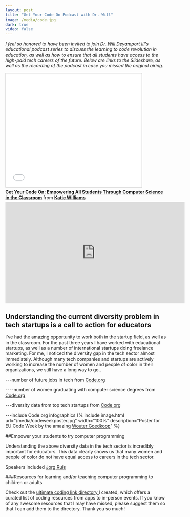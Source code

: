 ```yaml
---
layout: post
title: "Get Your Code On Podcast with Dr. Will"
image: /media/code.jpg
dark: true
video: false
---
```


<em> I feel so honored to have been invited to join <a href="http://www.twitter.com/iamdrwill">Dr. Will Deyamport III's</a> educational podcast series to discuss the learning to code revolution in education, as well as how to ensure that all students have access to the high-paid tech careers of the future. Below are links to the Slideshare, as well as the recording of the podcast in case you missed the original airing.</em>

<iframe src="//www.slideshare.net/slideshow/embed_code/45548917" width="425" height="355" frameborder="0" marginwidth="0" marginheight="0" scrolling="no" style="border:1px solid #CCC; border-width:1px; margin-bottom:5px; max-width: 100%;" allowfullscreen> </iframe> <div style="margin-bottom:5px"> <strong> <a href="//www.slideshare.net/KatieWilliams17/get-your-code-on-empowering-all-students-through-computer-science-in-the-classroom" title="Get Your Code On: Empowering All Students Through Computer Science in the Classroom" target="_blank">Get Your Code On: Empowering All Students Through Computer Science in the Classroom</a> </strong> from <strong><a href="//www.slideshare.net/KatieWilliams17" target="_blank">Katie Williams</a></strong> </div>


<iframe width="560" height="315" src="https://www.youtube.com/embed/5Ltky5wDK_s" frameborder="0" allowfullscreen></iframe>




## Understanding the current diversity problem in tech startups is a call to action for educators

I've had the amazing opportunity to work both in the startup field, as well as in the classroom. For the past three years I have worked with educational startups, as well as a number of international startups doing freelance marketing. For me, I noticed the diversity gap in the tech sector almost immediately. Although many tech companies and startups are actively working to increase the number of women and people of color in their organizations, we still have a long way to go..

---number of future jobs in tech from <a href="http://www.code.org">Code.org</a>

----number of women graduating with computer science degrees from <a href="http://www.code.org">Code.org</a>

---diversity data from top tech startups from <a href="http://www.code.org">Code.org</a>

---include Code.org infographics
{% include image.html url="/media/codeweekposter.jpg" width="100%" description="Poster for EU Code Week by the amazing <a href='http://www.twitter.com/byWFG'>Wouter Goedkoop</a>" %}

##Empower your students to try computer programming

Understanding the above diversity data in the tech sector is incredibly important for educators. This data clearly shows us that many women and people of color do not have equal access to careers in the tech sector.

Speakers included <a href="http://www.twitter.com/jruis">Jorg Ruis</a>

###Resources for learning and/or teaching computer programming to children or adults

Check out the <a href="http://learn-computer-programming.zeef.com"> ultimate coding link directory </a> I created, which offers a curated list of coding resources from apps to in-person events. If you know of any awesome resources that I may have missed, please suggest them so that I can add them to the directory. Thank you so much!
